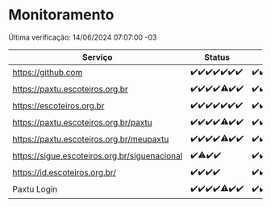 # Monitoramento

Última verificação: 14/06/2024 07:07:00 -03

|Serviço|Status|Últimas 24h|
|---|---|---|
|https://github.com|<span title="2024-06-07: OK=24">✔️</span><span title="2024-06-08: OK=24">✔️</span><span title="2024-06-09: OK=24">✔️</span><span title="2024-06-10: OK=25">✔️</span><span title="2024-06-11: OK=24">✔️</span><span title="2024-06-12: OK=24">✔️</span><span title="2024-06-13: OK=10">✔️</span>|<span title="13/06/2024 07:07:00 -03 : 200">✔️</span><span title="13/06/2024 08:07:00 -03 : 200">✔️</span><span title="13/06/2024 09:13:00 -03 : 200">✔️</span><span title="13/06/2024 10:09:00 -03 : 200">✔️</span><span title="13/06/2024 11:06:00 -03 : 200">✔️</span><span title="13/06/2024 12:07:00 -03 : 200">✔️</span><span title="13/06/2024 13:09:00 -03 : 200">✔️</span><span title="13/06/2024 14:06:00 -03 : 200">✔️</span><span title="13/06/2024 15:09:00 -03 : 200">✔️</span><span title="13/06/2024 16:04:00 -03 : 200">✔️</span><span title="13/06/2024 17:06:00 -03 : 200">✔️</span><span title="13/06/2024 18:07:00 -03 : 200">✔️</span><span title="13/06/2024 19:07:00 -03 : 200">✔️</span><span title="13/06/2024 20:07:00 -03 : 200">✔️</span><span title="13/06/2024 21:32:00 -03 : 200">✔️</span><span title="13/06/2024 22:53:00 -03 : 200">✔️</span><span title="13/06/2024 23:26:00 -03 : 200">✔️</span><span title="14/06/2024 00:07:00 -03 : 200">✔️</span><span title="14/06/2024 01:08:00 -03 : 200">✔️</span><span title="14/06/2024 02:07:00 -03 : 200">✔️</span><span title="14/06/2024 03:10:00 -03 : 200">✔️</span><span title="14/06/2024 04:07:00 -03 : 200">✔️</span><span title="14/06/2024 05:09:00 -03 : 200">✔️</span><span title="14/06/2024 06:07:00 -03 : 200">✔️</span><span title="14/06/2024 07:07:00 -03 : 200">✔️</span>|
|https://paxtu.escoteiros.org.br|<span title="2024-06-07: OK=24">✔️</span><span title="2024-06-08: OK=24">✔️</span><span title="2024-06-09: OK=24">✔️</span><span title="2024-06-10: OK=25">✔️</span><span title="2024-06-11: OK=23, Falhas=1">⚠️</span><span title="2024-06-12: OK=24">✔️</span><span title="2024-06-13: OK=10">✔️</span>|<span title="13/06/2024 07:07:00 -03 : 200">✔️</span><span title="13/06/2024 08:07:00 -03 : 200">✔️</span><span title="13/06/2024 09:13:00 -03 : 200">✔️</span><span title="13/06/2024 10:09:00 -03 : 200">✔️</span><span title="13/06/2024 11:06:00 -03 : 200">✔️</span><span title="13/06/2024 12:07:00 -03 : 200">✔️</span><span title="13/06/2024 13:09:00 -03 : 200">✔️</span><span title="13/06/2024 14:06:00 -03 : 200">✔️</span><span title="13/06/2024 15:09:00 -03 : 200">✔️</span><span title="13/06/2024 16:04:00 -03 : 200">✔️</span><span title="13/06/2024 17:06:00 -03 : 200">✔️</span><span title="13/06/2024 18:07:00 -03 : 200">✔️</span><span title="13/06/2024 19:07:00 -03 : 200">✔️</span><span title="13/06/2024 20:07:00 -03 : 200">✔️</span><span title="13/06/2024 21:32:00 -03 : 200">✔️</span><span title="13/06/2024 22:53:00 -03 : 200">✔️</span><span title="13/06/2024 23:26:00 -03 : 200">✔️</span><span title="14/06/2024 00:07:00 -03 : 200">✔️</span><span title="14/06/2024 01:08:00 -03 : 200">✔️</span><span title="14/06/2024 02:07:00 -03 : 200">✔️</span><span title="14/06/2024 03:10:00 -03 : 200">✔️</span><span title="14/06/2024 04:07:00 -03 : 200">✔️</span><span title="14/06/2024 05:09:00 -03 : 200">✔️</span><span title="14/06/2024 06:07:00 -03 : 200">✔️</span><span title="14/06/2024 07:07:00 -03 : 200">✔️</span>|
|https://escoteiros.org.br|<span title="2024-06-07: OK=24">✔️</span><span title="2024-06-08: OK=24">✔️</span><span title="2024-06-09: OK=24">✔️</span><span title="2024-06-10: OK=25">✔️</span><span title="2024-06-11: OK=24">✔️</span><span title="2024-06-12: OK=24">✔️</span><span title="2024-06-13: OK=10">✔️</span>|<span title="13/06/2024 07:07:00 -03 : 200">✔️</span><span title="13/06/2024 08:07:00 -03 : 200">✔️</span><span title="13/06/2024 09:13:00 -03 : 200">✔️</span><span title="13/06/2024 10:09:00 -03 : 200">✔️</span><span title="13/06/2024 11:06:00 -03 : 200">✔️</span><span title="13/06/2024 12:07:00 -03 : 200">✔️</span><span title="13/06/2024 13:09:00 -03 : 200">✔️</span><span title="13/06/2024 14:06:00 -03 : 200">✔️</span><span title="13/06/2024 15:09:00 -03 : 200">✔️</span><span title="13/06/2024 16:04:00 -03 : 200">✔️</span><span title="13/06/2024 17:06:00 -03 : 200">✔️</span><span title="13/06/2024 18:07:00 -03 : 200">✔️</span><span title="13/06/2024 19:07:00 -03 : 200">✔️</span><span title="13/06/2024 20:07:00 -03 : 200">✔️</span><span title="13/06/2024 21:32:00 -03 : 200">✔️</span><span title="13/06/2024 22:53:00 -03 : 200">✔️</span><span title="13/06/2024 23:26:00 -03 : 200">✔️</span><span title="14/06/2024 00:07:00 -03 : 200">✔️</span><span title="14/06/2024 01:08:00 -03 : 200">✔️</span><span title="14/06/2024 02:07:00 -03 : 200">✔️</span><span title="14/06/2024 03:10:00 -03 : 200">✔️</span><span title="14/06/2024 04:07:00 -03 : 200">✔️</span><span title="14/06/2024 05:09:00 -03 : 200">✔️</span><span title="14/06/2024 06:07:00 -03 : 200">✔️</span><span title="14/06/2024 07:07:00 -03 : 200">✔️</span>|
|https://paxtu.escoteiros.org.br/paxtu|<span title="2024-06-07: OK=24">✔️</span><span title="2024-06-08: OK=24">✔️</span><span title="2024-06-09: OK=24">✔️</span><span title="2024-06-10: OK=25">✔️</span><span title="2024-06-11: OK=23, Falhas=1">⚠️</span><span title="2024-06-12: OK=24">✔️</span><span title="2024-06-13: OK=10">✔️</span>|<span title="13/06/2024 07:07:00 -03 : 200">✔️</span><span title="13/06/2024 08:07:00 -03 : 200">✔️</span><span title="13/06/2024 09:13:00 -03 : 200">✔️</span><span title="13/06/2024 10:09:00 -03 : 200">✔️</span><span title="13/06/2024 11:06:00 -03 : 200">✔️</span><span title="13/06/2024 12:07:00 -03 : 200">✔️</span><span title="13/06/2024 13:09:00 -03 : 200">✔️</span><span title="13/06/2024 14:06:00 -03 : 200">✔️</span><span title="13/06/2024 15:09:00 -03 : 200">✔️</span><span title="13/06/2024 16:04:00 -03 : 200">✔️</span><span title="13/06/2024 17:06:00 -03 : 200">✔️</span><span title="13/06/2024 18:07:00 -03 : 200">✔️</span><span title="13/06/2024 19:07:00 -03 : 200">✔️</span><span title="13/06/2024 20:07:00 -03 : 200">✔️</span><span title="13/06/2024 21:32:00 -03 : 200">✔️</span><span title="13/06/2024 22:53:00 -03 : 200">✔️</span><span title="13/06/2024 23:26:00 -03 : 200">✔️</span><span title="14/06/2024 00:07:00 -03 : 200">✔️</span><span title="14/06/2024 01:08:00 -03 : 200">✔️</span><span title="14/06/2024 02:07:00 -03 : 200">✔️</span><span title="14/06/2024 03:10:00 -03 : 200">✔️</span><span title="14/06/2024 04:07:00 -03 : 200">✔️</span><span title="14/06/2024 05:09:00 -03 : 200">✔️</span><span title="14/06/2024 06:07:00 -03 : 200">✔️</span><span title="14/06/2024 07:07:00 -03 : 200">✔️</span>|
|https://paxtu.escoteiros.org.br/meupaxtu|<span title="2024-06-07: OK=24">✔️</span><span title="2024-06-08: OK=24">✔️</span><span title="2024-06-09: OK=24">✔️</span><span title="2024-06-10: OK=25">✔️</span><span title="2024-06-11: OK=23, Falhas=1">⚠️</span><span title="2024-06-12: OK=24">✔️</span><span title="2024-06-13: OK=10">✔️</span>|<span title="13/06/2024 07:07:00 -03 : 200">✔️</span><span title="13/06/2024 08:07:00 -03 : 200">✔️</span><span title="13/06/2024 09:13:00 -03 : 200">✔️</span><span title="13/06/2024 10:09:00 -03 : 200">✔️</span><span title="13/06/2024 11:06:00 -03 : 200">✔️</span><span title="13/06/2024 12:07:00 -03 : 200">✔️</span><span title="13/06/2024 13:09:00 -03 : 200">✔️</span><span title="13/06/2024 14:06:00 -03 : 200">✔️</span><span title="13/06/2024 15:09:00 -03 : 200">✔️</span><span title="13/06/2024 16:04:00 -03 : 200">✔️</span><span title="13/06/2024 17:06:00 -03 : 200">✔️</span><span title="13/06/2024 18:07:00 -03 : 200">✔️</span><span title="13/06/2024 19:07:00 -03 : 200">✔️</span><span title="13/06/2024 20:07:00 -03 : 200">✔️</span><span title="13/06/2024 21:32:00 -03 : 200">✔️</span><span title="13/06/2024 22:53:00 -03 : 200">✔️</span><span title="13/06/2024 23:26:00 -03 : 200">✔️</span><span title="14/06/2024 00:07:00 -03 : 200">✔️</span><span title="14/06/2024 01:08:00 -03 : 200">✔️</span><span title="14/06/2024 02:07:00 -03 : 200">✔️</span><span title="14/06/2024 03:10:00 -03 : 200">✔️</span><span title="14/06/2024 04:07:00 -03 : 200">✔️</span><span title="14/06/2024 05:09:00 -03 : 200">✔️</span><span title="14/06/2024 06:07:00 -03 : 200">✔️</span><span title="14/06/2024 07:07:00 -03 : 200">✔️</span>|
|https://sigue.escoteiros.org.br/siguenacional|<span title="2024-06-10: OK=15">✔️</span><span title="2024-06-11: OK=23, Falhas=1">⚠️</span><span title="2024-06-12: OK=24">✔️</span><span title="2024-06-13: OK=10">✔️</span>|<span title="13/06/2024 07:07:00 -03 : 200">✔️</span><span title="13/06/2024 08:07:00 -03 : 200">✔️</span><span title="13/06/2024 09:13:00 -03 : 200">✔️</span><span title="13/06/2024 10:09:00 -03 : 200">✔️</span><span title="13/06/2024 11:06:00 -03 : 200">✔️</span><span title="13/06/2024 12:07:00 -03 : 200">✔️</span><span title="13/06/2024 13:09:00 -03 : 200">✔️</span><span title="13/06/2024 14:06:00 -03 : 200">✔️</span><span title="13/06/2024 15:09:00 -03 : 200">✔️</span><span title="13/06/2024 16:04:00 -03 : 200">✔️</span><span title="13/06/2024 17:06:00 -03 : 200">✔️</span><span title="13/06/2024 18:07:00 -03 : 200">✔️</span><span title="13/06/2024 19:07:00 -03 : 200">✔️</span><span title="13/06/2024 20:07:00 -03 : 200">✔️</span><span title="13/06/2024 21:32:00 -03 : 200">✔️</span><span title="13/06/2024 22:53:00 -03 : 200">✔️</span><span title="13/06/2024 23:26:00 -03 : 200">✔️</span><span title="14/06/2024 00:07:00 -03 : 200">✔️</span><span title="14/06/2024 01:08:00 -03 : 200">✔️</span><span title="14/06/2024 02:07:00 -03 : 200">✔️</span><span title="14/06/2024 03:10:00 -03 : 200">✔️</span><span title="14/06/2024 04:07:00 -03 : 200">✔️</span><span title="14/06/2024 05:09:00 -03 : 200">✔️</span><span title="14/06/2024 06:07:00 -03 : 200">✔️</span><span title="14/06/2024 07:07:00 -03 : 200">✔️</span>|
|https://id.escoteiros.org.br/|<span title="2024-06-10: OK=15">✔️</span><span title="2024-06-11: OK=24">✔️</span><span title="2024-06-12: OK=24">✔️</span><span title="2024-06-13: OK=10">✔️</span>|<span title="13/06/2024 07:07:00 -03 : 200">✔️</span><span title="13/06/2024 08:07:00 -03 : 200">✔️</span><span title="13/06/2024 09:13:00 -03 : 200">✔️</span><span title="13/06/2024 10:09:00 -03 : 200">✔️</span><span title="13/06/2024 11:06:00 -03 : 200">✔️</span><span title="13/06/2024 12:07:00 -03 : 200">✔️</span><span title="13/06/2024 13:09:00 -03 : 200">✔️</span><span title="13/06/2024 14:06:00 -03 : 200">✔️</span><span title="13/06/2024 15:09:00 -03 : 200">✔️</span><span title="13/06/2024 16:04:00 -03 : 200">✔️</span><span title="13/06/2024 17:06:00 -03 : 200">✔️</span><span title="13/06/2024 18:07:00 -03 : 200">✔️</span><span title="13/06/2024 19:07:00 -03 : 200">✔️</span><span title="13/06/2024 20:07:00 -03 : 200">✔️</span><span title="13/06/2024 21:32:00 -03 : 200">✔️</span><span title="13/06/2024 22:53:00 -03 : 200">✔️</span><span title="13/06/2024 23:26:00 -03 : 200">✔️</span><span title="14/06/2024 00:07:00 -03 : 200">✔️</span><span title="14/06/2024 01:08:00 -03 : 200">✔️</span><span title="14/06/2024 02:07:00 -03 : 200">✔️</span><span title="14/06/2024 03:10:00 -03 : 200">✔️</span><span title="14/06/2024 04:07:00 -03 : 200">✔️</span><span title="14/06/2024 05:09:00 -03 : 200">✔️</span><span title="14/06/2024 06:07:00 -03 : 200">✔️</span><span title="14/06/2024 07:07:00 -03 : 200">✔️</span>|
|Paxtu Login|<span title="2024-06-07: OK=24">✔️</span><span title="2024-06-08: OK=24">✔️</span><span title="2024-06-09: OK=24">✔️</span><span title="2024-06-10: OK=25">✔️</span><span title="2024-06-11: OK=23, Falhas=1">⚠️</span><span title="2024-06-12: OK=24">✔️</span><span title="2024-06-13: OK=10">✔️</span>|<span title="13/06/2024 07:07:00 -03 : 200">✔️</span><span title="13/06/2024 08:07:00 -03 : 200">✔️</span><span title="13/06/2024 09:13:00 -03 : 200">✔️</span><span title="13/06/2024 10:09:00 -03 : 200">✔️</span><span title="13/06/2024 11:06:00 -03 : 200">✔️</span><span title="13/06/2024 12:07:00 -03 : 200">✔️</span><span title="13/06/2024 13:09:00 -03 : 200">✔️</span><span title="13/06/2024 14:06:00 -03 : 200">✔️</span><span title="13/06/2024 15:09:00 -03 : 200">✔️</span><span title="13/06/2024 16:04:00 -03 : 200">✔️</span><span title="13/06/2024 17:06:00 -03 : 200">✔️</span><span title="13/06/2024 18:07:00 -03 : 200">✔️</span><span title="13/06/2024 19:07:00 -03 : 200">✔️</span><span title="13/06/2024 20:07:00 -03 : 200">✔️</span><span title="13/06/2024 21:32:00 -03 : 200">✔️</span><span title="13/06/2024 22:53:00 -03 : 200">✔️</span><span title="13/06/2024 23:26:00 -03 : 200">✔️</span><span title="14/06/2024 00:07:00 -03 : 200">✔️</span><span title="14/06/2024 01:08:00 -03 : 200">✔️</span><span title="14/06/2024 02:07:00 -03 : 200">✔️</span><span title="14/06/2024 03:10:00 -03 : 200">✔️</span><span title="14/06/2024 04:07:00 -03 : 200">✔️</span><span title="14/06/2024 05:09:00 -03 : 200">✔️</span><span title="14/06/2024 06:07:00 -03 : 200">✔️</span><span title="14/06/2024 07:07:00 -03 : 200">✔️</span>|
